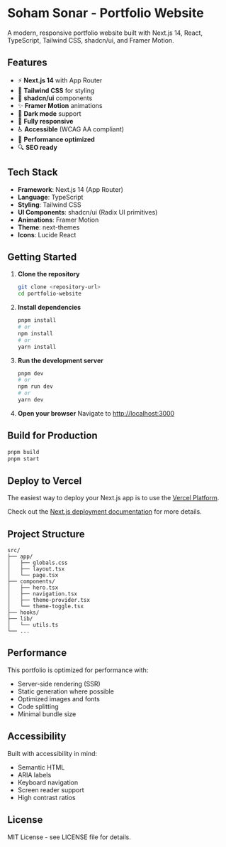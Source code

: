 # Soham Sonar - Portfolio Website

A modern, responsive portfolio website built with Next.js 14, React, TypeScript, Tailwind CSS, shadcn/ui, and Framer Motion.

## Features

- ⚡ **Next.js 14** with App Router
- 🎨 **Tailwind CSS** for styling
- 🧩 **shadcn/ui** components
- ✨ **Framer Motion** animations
- 🌙 **Dark mode** support
- 📱 **Fully responsive**
- ♿ **Accessible** (WCAG AA compliant)
- 🚀 **Performance optimized**
- 🔍 **SEO ready**

## Tech Stack

- **Framework**: Next.js 14 (App Router)
- **Language**: TypeScript
- **Styling**: Tailwind CSS
- **UI Components**: shadcn/ui (Radix UI primitives)
- **Animations**: Framer Motion
- **Theme**: next-themes
- **Icons**: Lucide React

## Getting Started

1. **Clone the repository**
   ```bash
   git clone <repository-url>
   cd portfolio-website
   ```

2. **Install dependencies**
   ```bash
   pnpm install
   # or
   npm install
   # or
   yarn install
   ```

3. **Run the development server**
   ```bash
   pnpm dev
   # or
   npm run dev
   # or
   yarn dev
   ```

4. **Open your browser**
   Navigate to [http://localhost:3000](http://localhost:3000)

## Build for Production

```bash
pnpm build
pnpm start
```

## Deploy to Vercel

The easiest way to deploy your Next.js app is to use the [Vercel Platform](https://vercel.com/new?utm_medium=default-template&filter=next.js&utm_source=create-next-app&utm_campaign=create-next-app-readme).

Check out the [Next.js deployment documentation](https://nextjs.org/docs/deployment) for more details.

## Project Structure

```
src/
├── app/
│   ├── globals.css
│   ├── layout.tsx
│   └── page.tsx
├── components/
│   ├── hero.tsx
│   ├── navigation.tsx
│   ├── theme-provider.tsx
│   └── theme-toggle.tsx
├── hooks/
├── lib/
│   └── utils.ts
└── ...
```

## Performance

This portfolio is optimized for performance with:
- Server-side rendering (SSR)
- Static generation where possible
- Optimized images and fonts
- Code splitting
- Minimal bundle size

## Accessibility

Built with accessibility in mind:
- Semantic HTML
- ARIA labels
- Keyboard navigation
- Screen reader support
- High contrast ratios

## License

MIT License - see LICENSE file for details.